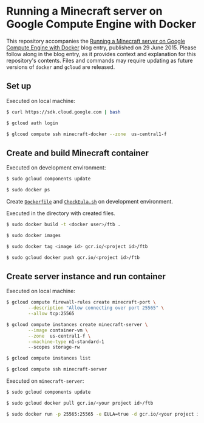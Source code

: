 <!--- Copyright 2015 Google
Licensed under the Apache License, Version 2.0 (the "License");
you may not use this file except in compliance with the License.
You may obtain a copy of the License at

     http://www.apache.org/licenses/LICENSE-2.0

Unless required by applicable law or agreed to in writing, software
distributed under the License is distributed on an "AS IS" BASIS,
WITHOUT WARRANTIES OR CONDITIONS OF ANY KIND, either express or implied.
See the License for the specific language governing permissions and
limitations under the License.--->

# Running a Minecraft server on Google Compute Engine with Docker

This repository accompanies the [Running a Minecraft server on Google Compute Engine with Docker](http://www.blog.juliaferraioli.com/2015/06/running-minecraft-server-on-google.html) blog entry, published on 29 June 2015. Please follow along in the blog entry, as it provides context and explanation for this repository's contents. Files and commands may require updating as future versions of `docker` and `gcloud` are released.

## Set up

Executed on local machine:

```bash
$ curl https://sdk.cloud.google.com | bash

$ gcloud auth login

$ glcoud compute ssh minecraft-docker --zone  us-central1-f
```

## Create and build Minecraft container

Executed on development environment:
```bash
$ sudo gcloud components update

$ sudo docker ps
```
Create [`Dockerfile`](https://github.com/juliaferraioli/code_snippets/blob/master/blogs/ftb_gce_docker/Dockerfile) and [`CheckEula.sh`](https://github.com/juliaferraioli/code_snippets/blob/master/blogs/ftb_gce_docker/CheckEula.sh) on development environment.

Executed in the directory with created files.

```bash
$ sudo docker build -t <docker user>/ftb .

$ sudo docker images

$ sudo docker tag <image id> gcr.io/<project id>/ftb

$ sudo gcloud docker push gcr.io/<project id>/ftb
```

## Create server instance and run container

Executed on local machine:

```bash
$ gcloud compute firewall-rules create minecraft-port \
		--description "Allow connecting over port 25565" \
        --allow tcp:25565

$ gcloud compute instances create minecraft-server \
		--image container-vm \
		--zone  us-central1-f \
		--machine-type n1-standard-1
		--scopes storage-rw

$ gcloud compute instances list

$ gcloud compute ssh minecraft-server
```

Executed on `minecraft-server`:

```bash
$ sudo gcloud components update

$ sudo gcloud docker pull gcr.io/<your project id>/ftb

$ sudo docker run -p 25565:25565 -e EULA=true -d gcr.io/<your project id>/ftb
```
